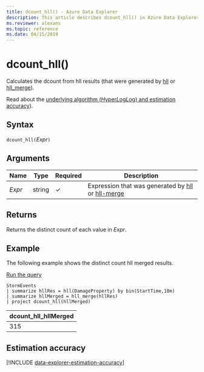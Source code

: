 ```yaml
---
title: dcount_hll() - Azure Data Explorer
description: This article describes dcount_hll() in Azure Data Explorer.
ms.reviewer: alexans
ms.topic: reference
ms.date: 04/15/2019
---
```

# dcount_hll()

Calculates the dcount from hll results (that were generated by [hll](hll-aggfunction.md) or [hll_merge](hll-merge-aggfunction.md)).

Read about the [underlying algorithm (*H*yper*L*og*L*og) and estimation accuracy](#estimation-accuracy)).

## Syntax

`dcount_hll(`*Expr*`)`

## Arguments

| Name | Type | Required | Description |
|--|--|--|--|
|*Expr*|string|&check;|Expression that was generated by [hll](hll-aggfunction.md) or [hll-merge](hll-merge-aggfunction.md)|

## Returns

Returns the distinct count of each value in *Expr*.

## Example

The following example shows the distinct count hll merged results.

<a href="https://dataexplorer.azure.com/clusters/help/databases/Samples?query=H4sIAAAAAAAAAwsuyS/KdS1LzSsp5uWqUSguzc1NLMqsSlXIyMkJSi1WsAUxNFwScxPTUwOK8gtSi0oqNRWSKhWSMvM0gksSi0pCMnNTdQwNcjUx9PumFqWnpkCMiM8FcTQgpoKVFhTlZ6UmlyikJOeX5pXEg6yB69EEAKm9wyCXAAAA" target="_blank">Run the query</a>

```kusto
StormEvents
| summarize hllRes = hll(DamageProperty) by bin(StartTime,10m)
| summarize hllMerged = hll_merge(hllRes)
| project dcount_hll(hllMerged)
```

|dcount_hll_hllMerged|
|---|
|315|

## Estimation accuracy

[!INCLUDE [data-explorer-estimation-accuracy](../../includes/data-explorer-estimation-accuracy.md)]
